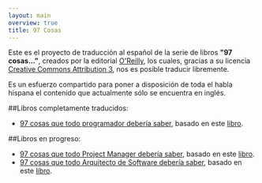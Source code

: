 ```yaml
---
layout: main
overview: true
title: 97 Cosas
---
```


Este es el proyecto de traducción al español de la serie de libros **"97 cosas..."**, creados por la editorial [O'Reilly][1], los cuales, gracias a su licencia [Creative Commons Attribution 3][2], nos es posible traducir libremente.

Es un esfuerzo compartido para poner a disposición de toda el habla hispana el contenido que actualmente sólo se encuentra en inglés.

##Libros completamente traducidos:
- [97 cosas que todo programador debería saber](/programador), basado en este [libro][3].

##Libros en progreso:
- [97 cosas que todo Project Manager debería saber](/pm), basado en este [libro][4].
- [97 cosas que todo Arquitecto de Software debería saber](/as), basado en este [libro][5].

[1]: http://www.oreilly.com/
[2]: http://creativecommons.org/licenses/by/3.0/us/deed.es
[3]: http://programmer.97things.oreilly.com/wiki/index.php/97_Things_Every_Programmer_Should_Know
[4]: http://pm.97things.oreilly.com/wiki/index.php/Main_Page
[5]: http://softarch.97things.oreilly.com/wiki/index.php/Home_Page_for_97_Things

